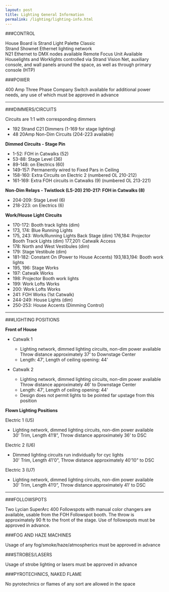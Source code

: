 ```yaml
---
layout: post
title: Lighting General Information
permalink: /lighting/lighting-info.html
---
```


###CONTROL

House Board is Strand Light Palette Classic  
Strand Shownet Ethernet lighting network  
N21 Ethernet to DMX nodes available Remote Focus Unit Available  
Houselights and Worklights controlled via Strand Vision Net, auxiliary console, and wall panels around the space, as well as through primary console (HTP)

###POWER

400 Amp Three Phase Company Switch available for additional power needs, any use of which must be approved in advance

----

###DIMMERS/CIRCUITS

Circuits are 1:1 with corresponding dimmers
* 192 Strand C21 Dimmers (1-169 for stage lighting)
* 48 20Amp Non-Dim Circuits (204-223 available)

**Dimmed Circuits - Stage Pin**

* 1-52: FOH in Catwalks (52)
* 53-88: Stage Level (36)
* 89-148: on Electrics (60)
* 149-157: Permanently wired to Fixed Pars in Ceiling
* 158-160: Extra Circuits on Electric 2 (numbered OL 210-212)  
* 161-169: Extra FOH circuits in Catwalks (9) (numbered OL 213-221)

**Non-Dim Relays - Twistlock (L5-20) 210-217: FOH in Catwalks (8)**

* 204-209: Stage Level (6)
* 218-223: on Electrics (6)

**Work/House Light Circuits**

* 170-172: Booth track lights (dim)
* 173, 174: Blue Running Lights
* 175, 243: Work/Running Lights Back Stage (dim) 176,184: Projector Booth Track Lights (dim) 177,201: Catwalk Access
* 178: North and West Vestibules (dim)
* 179: Stage Vestibule (dim)
* 181-182: Constant On (Power to House Accents) 193,183,194: Booth work lights
* 195, 196: Stage Works
* 197: Catwalk Works
* 198: Projector Booth work lights
* 199: Work Lofts Works
* 200: Work Lofts Works
* 241: FOH Works (1st Catwalk)
* 244-249: House Lights (dim)
* 250-253: House Accents (Dimming Control)

---

###LIGHTING POSITIONS

**Front of House**

* Catwalk 1

    * Lighting network, dimmed lighting circuits, non-dim power available Throw distance approximately 37’ to Downstage Center
    * Length: 47’, Length of ceiling opening: 44’

* Catwalk 2

    * Lighting network, dimmed lighting circuits, non-dim power available Throw distance approximately 46’ to Downstage Center
    * Length: 47’, Length of ceiling opening: 44’
    * Design does not permit lights to be pointed far upstage from this position


**Flown Lighting Positions**

Electric 1 (U5)

* Lighting network, dimmed lighting circuits, non-dim power available  
30’ Trim, Length 41’8”, Throw distance approximately 36’ to DSC

Electric 2 (U6)

* Dimmed lighting circuits run individually for cyc lights  
30' Trim, Length 41'0", Throw distance approximately 40'10" to DSC

Electric 3 (U7)

* Lighting network, dimmed lighting circuits, non-dim power available  
30’ Trim, Length 41’0”, Throw distance approximately 41’ to DSC

----

###FOLLOWSPOTS

Two Lycian SuperArc 400 Followspots with manual color changers are available, usable from the FOH Followspot booth. The throw is approximately 90 ft to the front of the stage. Use of followspots must be approved in advance.

###FOG AND HAZE MACHINES

Usage of any fog/smoke/haze/atmospherics must be approved in advance

###STROBES/LASERS

Usage of strobe lighting or lasers must be approved in advance

###PYROTECHNICS, NAKED FLAME

No pyrotechnics or flames of any sort are allowed in the space
